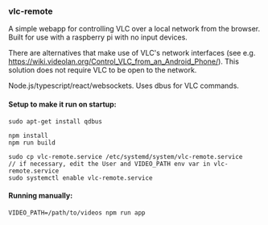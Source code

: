 ### vlc-remote

A simple webapp for controlling VLC over a local network from the browser. Built for use with a raspberry pi with no input devices.

There are alternatives that make use of VLC's network interfaces (see e.g. https://wiki.videolan.org/Control_VLC_from_an_Android_Phone/). This solution does not require VLC to be open to the network.

Node.js/typescript/react/websockets. Uses dbus for VLC commands.

#### Setup to make it run on startup:
```
sudo apt-get install qdbus

npm install
npm run build

sudo cp vlc-remote.service /etc/systemd/system/vlc-remote.service
// if necessary, edit the User and VIDEO_PATH env var in vlc-remote.service
sudo systemctl enable vlc-remote.service
```

#### Running manually:
```
VIDEO_PATH=/path/to/videos npm run app
```
